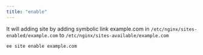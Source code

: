 ```yaml
---
title: "enable"
---
```


It will adding site by adding symbolic link example.com in `/etc/nginx/sites-enabled/example.com` to `/etc/nginx/sites-available/example.com`

	ee site enable example.com
